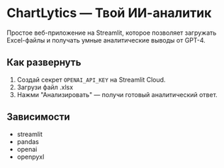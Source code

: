 
# ChartLytics — Твой ИИ-аналитик

Простое веб-приложение на Streamlit, которое позволяет загружать Excel-файлы и получать умные аналитические выводы от GPT-4.

## Как развернуть

1. Создай секрет `OPENAI_API_KEY` на Streamlit Cloud.
2. Загрузи файл .xlsx
3. Нажми "Анализировать" — получи готовый аналитический ответ.

## Зависимости
- streamlit
- pandas
- openai
- openpyxl
